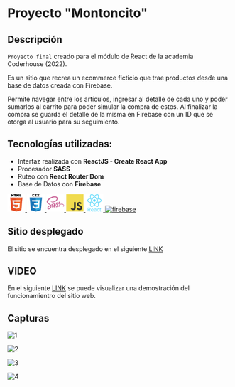 # Proyecto "Montoncito"
## Descripción

`Proyecto final` creado para el módulo de React de la academia Coderhouse (2022).

Es un sitio que recrea un ecommerce ficticio que trae productos desde una base de datos creada con Firebase.

Permite navegar entre los artículos, ingresar al detalle de cada uno y poder sumarlos al carrito para poder simular la compra de estos.
Al finalizar la compra se guarda el detalle de la misma en Firebase con un ID que se otorga al usuario para su seguimiento.



## Tecnologías utilizadas:

- Interfaz realizada con **ReactJS - Create React App**
- Procesador **SASS**
- Ruteo con **React Router Dom**
- Base de Datos con **Firebase**

<p align="left"> <a href="https://www.w3.org/html/" target="_blank" rel="noreferrer"> <img src="https://raw.githubusercontent.com/devicons/devicon/master/icons/html5/html5-original-wordmark.svg" alt="html5" width="40" height="40"/> </a> <a href="https://www.w3schools.com/css/" target="_blank" rel="noreferrer"> <img src="https://raw.githubusercontent.com/devicons/devicon/master/icons/css3/css3-original-wordmark.svg" alt="css3" width="40" height="40"/> </a> <a href="https://sass-lang.com" target="_blank" rel="noreferrer"> <img src="https://raw.githubusercontent.com/devicons/devicon/master/icons/sass/sass-original.svg" alt="sass" width="40" height="40"/> </a> <a href="https://developer.mozilla.org/en-US/docs/Web/JavaScript" target="_blank" rel="noreferrer"> <img src="https://raw.githubusercontent.com/devicons/devicon/master/icons/javascript/javascript-original.svg" alt="javascript" width="40" height="40"/> </a> <a href="https://reactjs.org/" target="_blank" rel="noreferrer"> <img src="https://raw.githubusercontent.com/devicons/devicon/master/icons/react/react-original-wordmark.svg" alt="react" width="40" height="40"/> </a> <a href="https://firebase.google.com/" target="_blank" rel="noreferrer"> <img src="https://www.vectorlogo.zone/logos/firebase/firebase-icon.svg" alt="firebase" width="40" height="40"/> </a>
  
## Sitio desplegado
El sitio se encuentra desplegado en el siguiente [LINK](https://montoncito.netlify.app/)
  
## VIDEO
En el siguiente [LINK](https://youtu.be/sMzlOrJ36jY) se puede visualizar una demostración del funcionamientro del sitio web.
 
## Capturas

![1](https://user-images.githubusercontent.com/87676106/212457151-2a481ae0-a217-43a0-a10b-19656a319ea1.png)

  ![2](https://user-images.githubusercontent.com/87676106/212457158-1bb792e8-02a5-4c9d-ac7c-7063cbfce207.png)

  ![3](https://user-images.githubusercontent.com/87676106/212457160-3bac6ff4-8ad1-4655-a770-32f29d208a87.png)

  ![4](https://user-images.githubusercontent.com/87676106/212457163-f84882ad-34e0-424f-9f57-6c6d3b286729.png)
